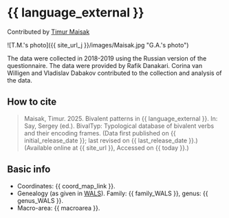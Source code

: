# {{ language_external }}

Contributed by [Timur Maisak](http://lingvarium.org/maisak/index-eng.htm) 

![T.M.'s photo]({{ site_url_j }}/images/Maisak.jpg "G.A.'s photo")

The data were collected in 2018-2019 using the Russian version of the questionnaire. The data were provided by Rafik Danakari. Corina van Willigen and Vladislav Dabakov contributed to the collection and analysis of the data.

## How to cite

> Maisak, Timur. 2025. Bivalent patterns in {{ language_external }}. In: Say, Sergey (ed.). BivalTyp: Typological database of bivalent verbs and their encoding frames. (Data first published on {{ initial_release_date }}; last revised on {{ last_release_date }}.) (Available online at {{ site_url }}, Accessed on {{ today }}.)

## Basic info

- Coordinates: {{ coord_map_link }}.
- Genealogy (as given in [WALS](https://wals.info/)). Family: {{ family_WALS }}, genus: {{ genus_WALS }}.
- Macro-area: {{ macroarea }}.
